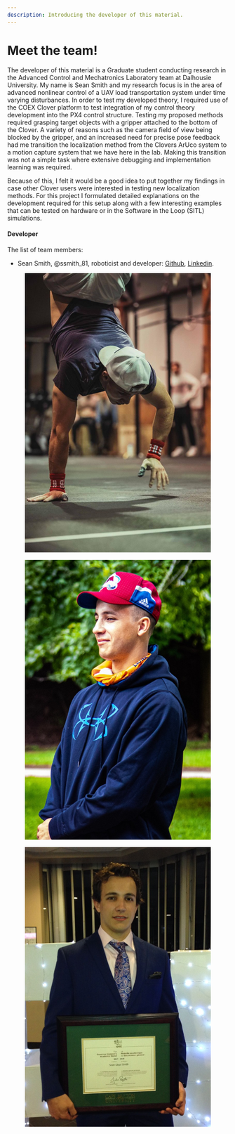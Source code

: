 ```yaml
---
description: Introducing the developer of this material.
---
```


# Meet the team!

The developer of this material is a Graduate student conducting research in the Advanced Control and Mechatronics Laboratory team at Dalhousie University. My name is Sean Smith and my research focus is in the area of advanced nonlinear control of a UAV load transportation system under time varying disturbances. In order to test my developed theory, I required use of the COEX Clover platform to test integration of my control theory development into the PX4 control structure. Testing my proposed methods required grasping target objects with a gripper attached to the bottom of the Clover. A variety of reasons such as the camera field of view being blocked by the gripper, and an increased need for precise pose feedback had me transition the localization method from the Clovers ArUco system to a motion capture system that we have here in the lab. Making this transition was not a simple task where extensive debugging and implementation learning was required.&#x20;

Because of this, I felt it would be a good idea to put together my findings in case other Clover users were interested in testing new localization methods. For this project I formulated detailed explanations on the development required for this setup along with a few interesting examples that can be tested on hardware or in the Software in the Loop (SITL) simulations.

#### Developer

The list of team members:

* Sean Smith, @ssmith\_81, roboticist and developer: [Github](https://github.com/ssmith-81), [Linkedin](https://www.linkedin.com/in/sean-smith-uav).

<div>

<figure><img src=".gitbook/assets/crossfit.jpeg" alt=""><figcaption></figcaption></figure>

 

<figure><img src=".gitbook/assets/outside_cropped.jpg" alt=""><figcaption></figcaption></figure>

 

<figure><img src=".gitbook/assets/school_cropped (3).jpg" alt=""><figcaption></figcaption></figure>

</div>
